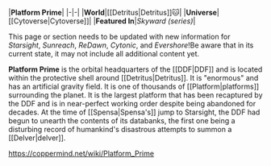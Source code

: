 |**Platform Prime**|
|-|-|
|**World**|[[Detritus\|Detritus]]🐱︎|
|**Universe**|[[Cytoverse\|Cytoverse]]|
|**Featured In**|*Skyward (series)*|

This page or section needs to be updated with new information for *Starsight*, *Sunreach*, *ReDawn*, *Cytonic*, and *Evershore*!Be aware that in its current state, it may not include all additional content yet.

**Platform Prime** is the orbital headquarters of the [[DDF\|DDF]] and is located within the protective shell around [[Detritus\|Detritus]]. It is "enormous" and has an artificial gravity field. It is one of thousands of [[Platform\|platforms]] surrounding the planet. It is the largest platform that has been recaptured by the DDF and is in near-perfect working order despite being abandoned for decades.
At the time of [[Spensa\|Spensa's]] jump to Starsight, the DDF had begun to unearth the contents of its databanks, the first one being a disturbing record of humankind's disastrous attempts to summon a [[Delver\|delver]].



https://coppermind.net/wiki/Platform_Prime